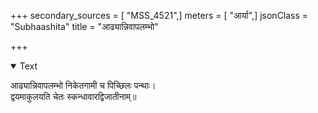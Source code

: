 +++
secondary_sources = [ "MSS_4521",]
meters = [ "आर्या",]
jsonClass = "Subhaashita"
title = "आढ्यान्निवापलम्भो"

+++

<details open><summary>Text</summary>

आढ्यान्निवापलम्भो निकेतगामी च पिच्छिलः पन्थाः।  
द्वयमाकुलयति चेतः स्कन्धावारद्विजातीनाम्॥
</details>
